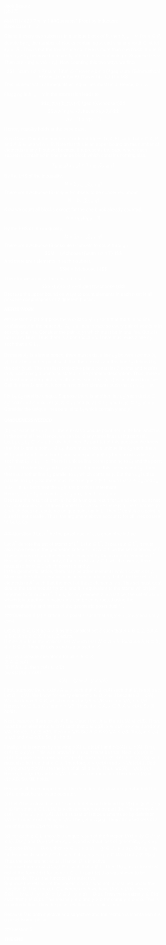 <font color = white>  

Jack Beautz  
jpb375  

#MATH 4420 Prelim 1
##Question 1
Proof by Induction:  
Base Case: $t=2$  

Claim: If every two subset is in a unique block of $P$, then $b_{t,v} = v$. For $x\in P$, denote by $r_x$ the number of blocks containing $x$, and similarly for $B\in\mathcal B$, let $k_B=|B|$. This is not the trivial case so there is more than one block. If $x\not\in B$ then $r_x\geq k_L$ because there are $k_B$ other blocks containing $x$. Suppose $b\leq v$. Then $b(v-k_B)\geq v(b-r_x)$. Now counting this two ways we find
$$1= \sum_{x\in P}\sum_{B\ni x} {1\over v(b-r_x)}\geq \sum_{B\in\mathcal B}\sum_{x\not\in B} {1\over b(v-k_L)} = 1$$
This implies that in all inequalities, equalities must hold. Hence, $b= v$.  

Plugging in $b_{t,v}=v$ in the expression leads to
$$b_{t,v}(b_{t,v}-1) \geq t{v\choose t}$$
$$v(v-1)\geq {2v!\over 2!(v-2)!}$$
$$v(v-1)\geq v(v-1)$$

Hence, equality holds at the base case.  

Step Case:
Count the number of ordered triples $(x,A,B)$ such that $x\in A,B$ and $A,B\in \mathcal B$ and $A\neq B$. Note that this is an upper bound on the number of elements in any $T$-subset because it represents the case where each subset is contained in one unique block which contains nothing else.

$$\sum_{B\in \mathcal B}\sum_{A\neq B} 1 \geq \sum_{T\in \mathcal  T}\sum_{x\in T} 1$$

By the LHS of the inequality,
$$N=\sum_{B\in \mathcal B}\sum_{A\neq B} 1 $$
There are $v\choose t$ unique $t$-subsets to be concerned about.
$$N= b_{t,v}\sum_{A\neq B} 1$$
Now we count all blocks execpt for the one block already counted.  
$$N= b_{t,v}(b_{t,v}-1)$$

By the RHS of the inequality,
$$M= \sum_{T\in \mathcal  T}\sum_{x\in T} 1$$
There are $v\choose t$ possible $t$-subsets to count through
$$M = {v\choose t}\sum_{x\in T} 1$$
And there are $t$ elements in each $t$-subset.
$$M = {v\choose t}t$$

Therefor we arrive at the desired result
$$b_{t,v}(b_{t,v}-1)\geq t{v\choose t}$$
Because the upper bound on ways to count elements in each $t$-set is all possible combinations of 2 different blocks.

***NEEDS WORK***


##Question 2
(a) Suppose there exists $x\not\in L_1$ such that there is no line containing $x$ in the space $A_L$. $A_L$ is a linear space so every pair of points is in exactly one line. Consider the pair $(x, y)$ which must be in one line. But $x$ is not in any lines. Thus there is a contradiction. There must exist a line $L_2$ such that $x\in L_2$.

Because $A_L$ is a linear space, there must exist a line $L_2$ between points $(x,y)$. Let $z$ be another point such that there exists another line $L_z$ defined by the pair $(y,z)$.  The smallest projective plane conatains $7$ points and results in $A_L$ containing 4 points as stated in the problem description. Thus, there is at least one other point $a$, in all cases, such that $(a,z)$ is contained in a line. Call this line $L_1$ and let it contain no other elements such that $L_1\cap L_2 = \emptyset$.  

Fix $L_1$. $L_2$ must be unique. Suppose there is another line $L_2'$ such that $x\in L_2'$ and $L_1\cap L_2' = \emptyset$. Let $(a,z)\subseteq L_1$ and $(x,y')\subseteq L_2'$ and $(x,y)\subseteq L_2$, $y'\neq y$. Consider the unique lines parallel to $L_1$ which contain $y$ and $y'$.

***UNIQUENESS NEEDED***

(b) For each line in $\mathcal{L}-L$, there exists a unique point not in the line which is in the parallel line. Hence, we can build any three lines using part (a).  
Let $L_1,L_2,L_3\in \mathcal{L}-L$ be distinct lines. By part (a) of this question we know that for $L_1$ and a point $x\not\in L_1$, there must exist a unique line $L_2$ such that $x\in L_2$ and $L_2\cap L_1 = \emptyset$. For $L_2$ and some point $y\not\in L_2$ there exists a line $L_3$ such that $L_3\cap L_2 = \emptyset$.
There is unique line corresponding to $L_1$ and the point $y\not\in L_1$. This line is $L_3$ and $L_3\cap L_1 = \emptyset$. Suppose this line was not $L_3$. Then, there is another line $L_4$ parallel to $L_1$ which contains $y$. But then $L_4$ is also parallel to $L_1, L_2$. So there must be a unique $z\not\in L_1$ such that $z\in L_4$ and $L_4\cap L_1 = \emptyset$. $L_4$ becomes the $L_3$ in the previous statement.   
Hence, if $L_1\cap L_2 = \emptyset$ and $L_2\cap L_3 = \emptyset$, then $L_1\cap L_3 = \emptyset$.  
Because the result of part (a) holds a unique result for $L$ and each point not in $L$, it accounts for all lines parallel to $L$. Assume there is a line $L'$ parallel to $L$ which does not contain a unique point not in $L$. Then $L'$ contains a point in $L$ and is not parallel. Thus, the argument above accounts for all lines parallel to $L_1,L_2,L_3$.  

###Question 3
Let $L^ {* }$ be the poset dual of $L$, a geometric lattice.  

Let $A^{* }$ denote the set of atoms of $L^ {* }$. Let $z\in L^ {* }$. Because $z\in L^ {* }$, it must also have been in the geometric lattice $L$. Let $A\subset L$ be the set of atoms of $L$. These atoms in $L$ are the elements covered by the maximal element in $L^{* }$. Because of semimodularity, if there exists $x,y\in L$ which cover $z$, there must also be $a\in L$ which covers $x$ and $y$.  
In the geometric lattice, there may be other elements which cover $x$ or $y$. Move up the lattice iteratively using semimodularity. Let $A'$ be the set of all elements in $A^{* }$ such that the meet of these elements is $x$. This set must exist due to the semimodularity of $L$ and it is equivalent to the atoms which join together to form $z$ in $L^{* }$. Thus, for any element $z$ in a lattice, the set of atoms which join together to make up $z$ can be constructed using the semimodularity and meets of the geometric poset dual $L^ {* }$.


###Question 4
(a) A lattice is a poset $L$ such that $\forall x,y\in L$, $x\land y$ and $x\lor y$ exist.  

Let $A,B\in X$. Define $A\lor B$ as the smallest set $Z$ such that $A\cup B \subseteq Z$.  But $A\cup B\subseteq X$ so $Z\subseteq X$. Thus, $Z$ exists.  
Define $A\land B$ as the maximal set $W$ such that $W\subseteq A\cap B$. Because $A, B\subseteq X$, $A\cap B\subseteq X$.  Thus, $W$ exists and is a subset of $X$.  

(b) $c$ is a closure operator if for all $A,B\subseteq X$,  
(i) $A\subseteq c(A)$  
(ii) If $A\subseteq B$, then $c(A)\subseteq c(B)$  
(iii) $c(c(A)) = c(A)$  
$$c(A) = \{y\in J: y\leq\bigvee A\}$$

First, suppose there exists $A\subseteq J$ such that $A\not\subseteq c(A)$ such that $(i)$ is not true.
Let $B = c(A)$. We know for every element $x\in B$, $x\in J$ because $B=c(A)$. We also know $A\subseteq B$, which means for $\bigvee A\leq \bigvee B$ so if $x\leq \bigvee A$, $x\leq \bigvee B$. Hence, $\forall x\in B$, $x\in J$ and $x\leq \bigvee B$. Thus, if $x\in A$, $x\in B$.  $A\subseteq c(A)$. So $(i)$ holds.  

Next, suppose there exists $A,B\subseteq J$ such that $A\subseteq B$ and $c(A)\not\subseteq c(B)$. There must be an element $x\in c(A)$ such that $x\not\in c(B)$. $x\in c(A)$ so $x\in J$ and $x\leq \bigvee A$. Hence, if $x\not\in c(B)$, then $x> \bigvee B$. But $A\subseteq B$ so $\bigvee A \leq \bigvee B$. Thus, $x\leq \bigvee A \leq \bigvee B$ and $x\in c(B)$. So, (ii) holds.  

Finally, (iii) is proven by showing $c(A)\subseteq c(c(A))$ and $c(c(A))\subseteq c(A)$. First, $c(A)\subseteq c(c(A))$. This was proved in (ii) so it must be true.  Next, $c(c(A))\subseteq c(A)$. Suppose there exists $x\in c(c(A))$ such that $x\not\in c(A)$. $x\in c(c(A))$ so it must also be true that $x\in J$. Therefore, $x> \bigvee c(A)$ and $x\leq \bigvee c(c(A))$. Both $\bigvee c(A)$ and $\bigvee c(c(A))$ are the join of all all $a\in A$. Thus, $\bigvee c(A)= \bigvee c(c(A))$. Hence, $x > \bigvee c(A)$ and $x \leq \bigvee A$. This is a contradiction. Therefore $c(A)=c(c(A))$. So, (iii) holds.  

Because all three properties of the defintion of a closure operator hold for $c(A)$, $c$ must be a closure operator.  

$(c)$ Let $A$ be a closed set of $L$ such that $A$ is not defined by $D(x) = \{y\in J: y\leq x\}$ for some $x\in L$. $c(A)$ is a closure operator by part (b). This means $A=c(A)=\{y\in J: y\leq \bigvee A\}$. $A$ is a subset of lattice elements so by definition $\bigvee A\in L$ must exist. Let $x_0 = \bigvee A$. Then, $A = D(x_0)$. Thus all closed sets of $L$ are of the form $D(x)$ for some $x$.  

(d) For each $x\in L$, there is a unique result of the function $D(x) = \{y\in J: y\leq x\}$. $D(x_0)$ and $D(x_1)$ where $x_0\neq x_1$ and without loss of generality, $x_0<x_1$. Suppose $D(x_0)=D(x_1)$, then $\{y\in J:y\leq x\}=\{y\in J:y\leq x_1\}$. But $x_0<x_1$ so there exists some $y\in J$ such that $x_0<y\leq x_1$. $y\in D(x_1)$ but $y\not\in D(x_0)$. Thus the sets are not equal. Hence, $D$ is injective.  
Suppose there exists $D(x_0)\in c$ such that $x\not\in L$.  Then $D(x_0)$ is a closed set not of the form $D(x)$ for some $x\in L$. In part $(c)$ this was shown to be impossible. Thus, the function $D$ is sujective.  
Suppose the relation of the posets $c$ and $L$ was not maintained under the function $D$. Then for $a,b\in L$ where $a\leq b$ we have $D(a)> D(b)$. Hence, $D(b)=\{y\in J: y\leq b\}\subset \{y\in J: y\leq a\}=D(a)$. Then there exists $y\in D(a)$ such that $y\not\in D(b)$. This means $y\leq a$ and $y>b$ for some $y\leq a \leq b$. This is a contradiction. Thus the poset relations are maintained.  

Because $D$ is both injective and surjective and the relation is maintained it is a poset isomorphism.


##Question 5





**THE END**
